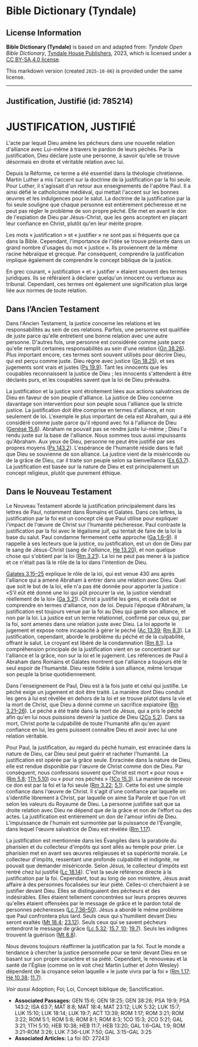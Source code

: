 # Bible Dictionary (Tyndale)

## License Information

**Bible Dictionary (Tyndale)** is based on and adapted from: _Tyndale Open Bible Dictionary_, [Tyndale House Publishers](https://tyndaleopenresources.com/), 2023, which is licensed under a [CC BY-SA 4.0 license](https://creativecommons.org/licenses/by-sa/4.0/legalcode.en).

This markdown version (created `2025-10-06`) is provided under the same license.



--------------------------------

## Justification, Justifié (id: 785214)

JUSTIFICATION, JUSTIFIÉ
=======================

L'acte par lequel Dieu amène les pécheurs dans une nouvelle relation d'alliance avec Lui\-même à travers le pardon de leurs péchés. Par la justification, Dieu déclare juste une personne, à savoir qu'elle se trouve désormais en droite et véritable relation avec lui.

Depuis la Réforme, ce terme a été essentiel dans la théologie chrétienne. Martin Luther a mis l'accent sur la doctrine de la justification par la foi seule. Pour Luther, il s'agissait d'un retour aux enseignements de l'apôtre Paul. Il a ainsi défié le catholicisme médiéval, qui mettait l'accent sur les bonnes œuvres et les indulgences pour le salut. La doctrine de la justification par la foi seule souligne que chaque personne est entièrement pécheresse et ne peut pas régler le problème de son propre péché. Elle met en avant le don de l'expiation de Dieu par Jésus\-Christ, que les gens acceptent en plaçant leur confiance en Christ, plutôt qu'en leur mérite propre.

Les mots « justification » et « justifier » ne sont pas si fréquents que ça dans la Bible. Cependant, l'importance de l'idée se trouve présente dans un grand nombre d'usages du mot « justice ». Ils proviennent de la même racine hébraïque et grecque. Par conséquent, comprendre la justification implique également de comprendre le concept biblique de la justice.

En grec courant, « justification » et « justifier » étaient souvent des termes juridiques. Ils se référaient à déclarer quelqu'un innocent ou vertueux au tribunal. Cependant, ces termes ont également une signification plus large liée aux normes de toute relation.

Dans l’Ancien Testament
-----------------------

Dans l'Ancien Testament, la justice concerne les relations et les responsabilités au sein de ces relations. Parfois, une personne est qualifiée de juste parce qu'elle entretient une bonne relation avec une autre personne. D'autres fois, une personne est considérée comme juste parce qu'elle remplit certaines responsabilités au sein d'une relation ([Gn 38\.26](https://ref.ly/Gen38:26)). Plus important encore, ces termes sont souvent utilisés pour décrire Dieu, qui est perçu comme juste. Dieu règne avec justice ([Gn 18\.25](https://ref.ly/Gen18:25)), et ses jugements sont vrais et justes ([Ps 19\.9](https://ref.ly/Ps19:9)). Tant les innocents que les coupables reconnaissent la justice de Dieu ; les innocents s'attendent à être déclarés purs, et les coupables savent que la loi de Dieu prévaudra.

La justification et la justice sont étroitement liées aux actions salvatrices de Dieu en faveur de son peuple d'alliance. La justice de Dieu concerne davantage son intervention pour son peuple sous l'alliance que la stricte justice. La justification doit être comprise en termes d'alliance, et non seulement de loi. L'exemple le plus important de cela est Abraham, qui a été considéré comme juste parce qu'il répond avec foi à l'alliance de Dieu ([Genèse 15\.6](https://ref.ly/Gen15:6)). Abraham ne pouvait pas se rendre juste lui\-même ; Dieu l'a rendu juste sur la base de l'alliance. Nous sommes tous aussi impuissants qu'Abraham. Aux yeux de Dieu, personne ne peut être justifié par ses propres moyens ([Ps 143\.2](https://ref.ly/Ps143:2)). L'espérance de l'humanité réside dans le fait que Dieu se souvienne de son alliance. La justice vient de la miséricorde ou de la grâce de Dieu, car il traite son peuple selon sa bienveillance ([Es 63\.7](https://ref.ly/Isa63:7)). La justification est basée sur la nature de Dieu et est principalement un concept religieux, plutôt que purement éthique.

Dans le Nouveau Testament
-------------------------

Le Nouveau Testament aborde la justification principalement dans les lettres de Paul, notamment dans Romains et Galates. Dans ces lettres, la justification par la foi est un concept clé que Paul utilise pour expliquer l'impact de l'œuvre de Christ sur l'humanité pécheresse. Paul contraste la justification par la foi avec le légalisme juif, qui tentait de faire de la loi la base du salut. Paul condamne fermement cette approche ([Ga 1\.6–9](https://ref.ly/Gal1:6-Gal1:9)). Il rappelle à ses lecteurs que la justice, ou justification, est un don de Dieu par le sang de Jésus\-Christ (sang de *l'alliance*, [He 13\.20](https://ref.ly/Heb13:20)), et non quelque chose qui s'obtient par la loi ([Rm 3\.21](https://ref.ly/Rom3:21)). La loi ne peut pas mener à la justice et ce n'était pas là le rôle de la loi dans l'intention de Dieu.

[Galates 3\.15–25](https://ref.ly/Gal3:15-Gal3:25) explique le rôle de la loi, qui est venue 430 ans après l'alliance qui a amené Abraham à entrer dans une relation avec Dieu. Quel que soit le but de la loi, elle n'a pas été donnée pour apporter la justice : «S’il eût été donné une loi qui pût procurer la vie, la justice viendrait réellement de la loi» ([Ga 3\.21](https://ref.ly/Gal3:21)). Christ a justifié les gens, et cela doit se comprendre en termes d'alliance, non de loi. Depuis l'époque d'Abraham, la justification est toujours venue par la foi au Dieu qui garde son alliance, et non par la loi. La justice est un terme relationnel, confirmé par ceux qui, par la foi, sont amenés dans une relation juste avec Dieu. La loi apporte le jugement et expose notre incapacité à gérer le péché ([Ac 13\.39](https://ref.ly/Acts13:39); [Rm 8\.3](https://ref.ly/Rom8:3)). La justification, cependant, aborde le problème du péché et de la culpabilité, offrant le salut. Le croyant est libéré de la condamnation ([Rm 8\.1](https://ref.ly/Rom8:1)). La compréhension principale de la justification vient en se concentrant sur l'alliance et la grâce, non sur la loi et le jugement. Les références de Paul à Abraham dans Romains et Galates montrent que l'alliance a toujours été le seul espoir de l'humanité. Dieu reste fidèle à son alliance, même lorsque son peuple la brise quotidiennement.

Dans l'enseignement de Paul, Dieu est à la fois juste et celui qui justifie. Le péché exige un jugement et doit être traité. La manière dont Dieu conduit les gens à lui est révélée en dehors de la loi et se trouve plutot dans la vie et la mort de Christ, que Dieu a donné comme un sacrifice expiatoire ([Rm 3\.21–26](https://ref.ly/Rom3:21-Rom3:26)). Le péché a été traité dans la mort de Jésus, qui a pris le péché afin qu'en lui nous puissions devenir la justice de Dieu ([2Co 5\.2](https://ref.ly/2Cor5:21)). Dans sa mort, Christ porte la culpabilité de toute l'humanité afin qu'en ayant confiance en lui, les gens puissent connaître Dieu et avoir avec lui une relation véritable.

Pour Paul, la justification, au regard du péché humain, est enracinée dans la nature de Dieu, car Dieu seul peut guérir et racheter l'humanité. La justification est opérée par la grâce seule. Enracinée dans la nature de Dieu, elle est rendue disponible par l'œuvre de Christ comme don de Dieu. Par conséquent, nous confessons souvent que Christ est mort « pour nous » ([Rm 5\.8](https://ref.ly/Rom5:8); [1Th 5\.10](https://ref.ly/1Thess5:10)) ou « pour nos péchés » ([1Co 15\.3](https://ref.ly/1Cor15:3)). La manière de recevoir ce don est par la foi et la foi seule ([Rm 3\.22](https://ref.ly/Rom3:22); [5\.1](https://ref.ly/Rom5:1)). Cette foi est une simple confiance dans l'œuvre de Christ. Il s'agit d'une confiance par laquelle on s'identifie librement à Christ, par laquelle on aime Sa Parole et que l'on vit selon les valeurs du Royaume de Dieu. La personne justifiée sait que sa droite relation avec Dieu ne dépend que de la grâce et non de l'effort ou des actes. La justification est entièrement un don de l'amour infini de Dieu. L'impuissance de l'humain est surmontée par la puissance de l'Évangile, dans lequel l'œuvre salvatrice de Dieu est révélée ([Rm 1\.17](https://ref.ly/Rom1:17)).

La justification est mentionnée dans les Évangiles dans la parabole du pharisien et du collecteur d'impôts qui sont allés au temple pour prier. Le pharisien met en avant ses œuvres religieuses et sa supériorité morale. Le collecteur d'impôts, ressentant une profonde culpabilité et indignité, ne pouvait que demander miséricorde. Selon Jésus, le collecteur d'impôts est rentré chez lui justifié ([Lc 18\.14](https://ref.ly/Luke18:14)). C'est la seule référence directe à la justification par la foi. Cependant, tout au long de son ministère, Jésus avait affaire à des personnes focalisées sur leur piété. Celles\-ci cherchaient à se justifier devant Dieu. Elles se distinguaient des pécheurs et des indésirables. Elles étaient tellement concentrées sur leurs propres œuvres qu'elles étaient offensées par le message de grâce et le pardon total de personnes pécheresses ([Lc 7\.36–50](https://ref.ly/Luke7:36-Luke7:50)). Jésus a abordé le même problème que Paul confrontera plus tard. Seuls ceux qui s'humilient devant Dieu seront exaltés ([Mt 18\.4](https://ref.ly/Matt18:4); [23\.12](https://ref.ly/Matt23:12)). Seuls ceux qui se savent pécheurs entendront le message de grâce ([Lc 5\.32](https://ref.ly/Luke5:32); [15\.7, 10](https://ref.ly/Luke15:7); [19\.7](https://ref.ly/Luke19:7)). Seuls les indignes trouvent la guérison ([Mt 8\.8](https://ref.ly/Matt8:8)).

Nous devons toujours réaffirmer la justification par la foi. Tout le monde a tendance à chercher la justice personnelle pour se tenir devant Dieu en se basant sur son propre caractère et sa piété. Cependant, le renouveau et la santé de l'Église (comme on le voit chez Martin Luther et John Wesley) dépendent de la croyance selon laquelle « le juste vivra par la foi » ([Rm 1\.17](https://ref.ly/Rom1:17); [Hé 10\.38](https://ref.ly/Heb10:38); [11\.7](https://ref.ly/Heb11:7)).

*Voir aussi* Adoption; Foi; Loi, Concept biblique de; Sanctification.

* **Associated Passages:** GEN 15:6; GEN 18:25; GEN 38:26; PSA 19:9; PSA 143:2; ISA 63:7; MAT 8:8; MAT 18:4; MAT 23:12; LUK 5:32; LUK 15:7; LUK 15:10; LUK 18:14; LUK 19:7; ACT 13:39; ROM 1:17; ROM 3:21; ROM 3:22; ROM 5:1; ROM 5:8; ROM 8:1; ROM 8:3; 1CO 15:3; 2CO 5:21; GAL 3:21; 1TH 5:10; HEB 10:38; HEB 11:7; HEB 13:20; GAL 1:6–GAL 1:9; ROM 3:21–ROM 3:26; LUK 7:36–LUK 7:50; GAL 3:15–GAL 3:25
* **Associated Articles:** La foi (ID: 27243)

